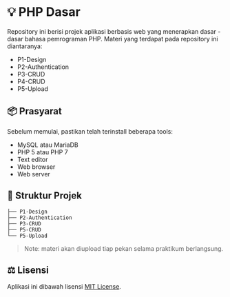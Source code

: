 
# :bulb: PHP Dasar

Repository ini berisi projek aplikasi berbasis web yang menerapkan dasar - dasar bahasa pemrograman PHP. Materi yang terdapat pada repository ini diantaranya:
* P1-Design
* P2-Authentication
* P3-CRUD
* P4-CRUD
* P5-Upload

## :package: Prasyarat

Sebelum memulai, pastikan telah terinstall beberapa tools:
* MySQL atau MariaDB
* PHP 5 atau PHP 7
* Text editor
* Web browser
* Web server

## :open_file_folder: Struktur Projek

```text
├── P1-Design
├── P2-Authentication
├── P3-CRUD
├── P5-CRUD
└── P5-Upload
```

>Note: materi akan diupload tiap pekan selama praktikum berlangsung.

## :balance_scale: Lisensi

Aplikasi ini dibawah lisensi [MIT License](https://github.com/kunkoder/php-dasar/blob/main/LICENSE).